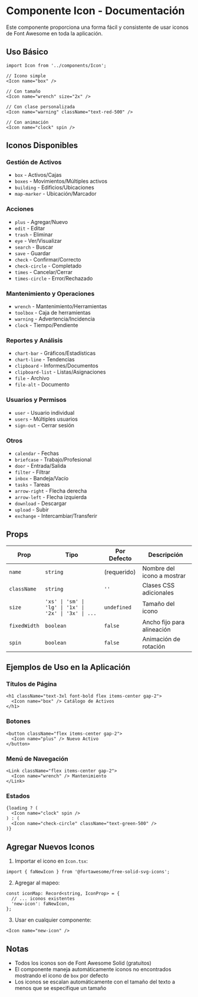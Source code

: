 # Componente Icon - Documentación

Este componente proporciona una forma fácil y consistente de usar iconos de Font Awesome en toda la aplicación.

## Uso Básico

```tsx
import Icon from '../components/Icon';

// Icono simple
<Icon name="box" />

// Con tamaño
<Icon name="wrench" size="2x" />

// Con clase personalizada
<Icon name="warning" className="text-red-500" />

// Con animación
<Icon name="clock" spin />
```

## Iconos Disponibles

### Gestión de Activos
- `box` - Activos/Cajas
- `boxes` - Movimientos/Múltiples activos
- `building` - Edificios/Ubicaciones
- `map-marker` - Ubicación/Marcador

### Acciones
- `plus` - Agregar/Nuevo
- `edit` - Editar
- `trash` - Eliminar
- `eye` - Ver/Visualizar
- `search` - Buscar
- `save` - Guardar
- `check` - Confirmar/Correcto
- `check-circle` - Completado
- `times` - Cancelar/Cerrar
- `times-circle` - Error/Rechazado

### Mantenimiento y Operaciones
- `wrench` - Mantenimiento/Herramientas
- `toolbox` - Caja de herramientas
- `warning` - Advertencia/Incidencia
- `clock` - Tiempo/Pendiente

### Reportes y Análisis
- `chart-bar` - Gráficos/Estadísticas
- `chart-line` - Tendencias
- `clipboard` - Informes/Documentos
- `clipboard-list` - Listas/Asignaciones
- `file` - Archivo
- `file-alt` - Documento

### Usuarios y Permisos
- `user` - Usuario individual
- `users` - Múltiples usuarios
- `sign-out` - Cerrar sesión

### Otros
- `calendar` - Fechas
- `briefcase` - Trabajo/Profesional
- `door` - Entrada/Salida
- `filter` - Filtrar
- `inbox` - Bandeja/Vacío
- `tasks` - Tareas
- `arrow-right` - Flecha derecha
- `arrow-left` - Flecha izquierda
- `download` - Descargar
- `upload` - Subir
- `exchange` - Intercambiar/Transferir

## Props

| Prop | Tipo | Por Defecto | Descripción |
|------|------|-------------|-------------|
| `name` | `string` | (requerido) | Nombre del icono a mostrar |
| `className` | `string` | `''` | Clases CSS adicionales |
| `size` | `'xs' \| 'sm' \| 'lg' \| '1x' \| '2x' \| '3x' \| ...` | `undefined` | Tamaño del icono |
| `fixedWidth` | `boolean` | `false` | Ancho fijo para alineación |
| `spin` | `boolean` | `false` | Animación de rotación |

## Ejemplos de Uso en la Aplicación

### Títulos de Página
```tsx
<h1 className="text-3xl font-bold flex items-center gap-2">
  <Icon name="box" /> Catálogo de Activos
</h1>
```

### Botones
```tsx
<button className="flex items-center gap-2">
  <Icon name="plus" /> Nuevo Activo
</button>
```

### Menú de Navegación
```tsx
<Link className="flex items-center gap-2">
  <Icon name="wrench" /> Mantenimiento
</Link>
```

### Estados
```tsx
{loading ? (
  <Icon name="clock" spin />
) : (
  <Icon name="check-circle" className="text-green-500" />
)}
```

## Agregar Nuevos Iconos

1. Importar el icono en `Icon.tsx`:
```tsx
import { faNewIcon } from '@fortawesome/free-solid-svg-icons';
```

2. Agregar al mapeo:
```tsx
const iconMap: Record<string, IconProp> = {
  // ... iconos existentes
  'new-icon': faNewIcon,
};
```

3. Usar en cualquier componente:
```tsx
<Icon name="new-icon" />
```

## Notas

- Todos los iconos son de Font Awesome Solid (gratuitos)
- El componente maneja automáticamente iconos no encontrados mostrando el icono de `box` por defecto
- Los iconos se escalan automáticamente con el tamaño del texto a menos que se especifique un tamaño
